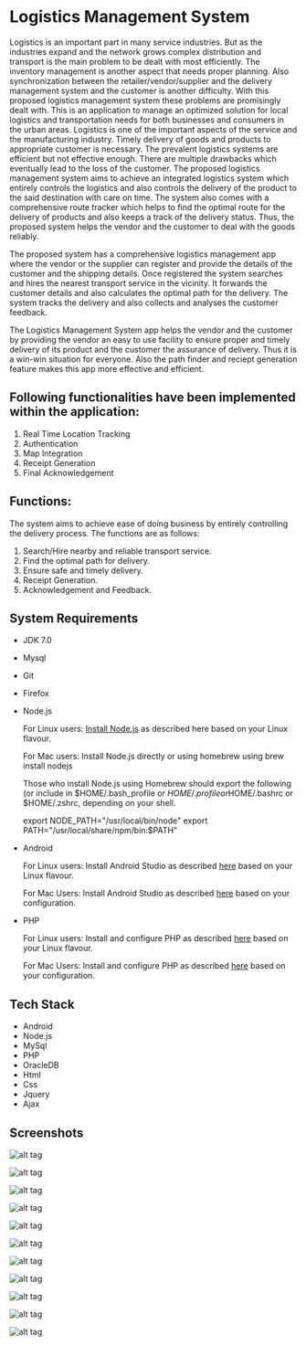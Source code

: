 # Logistics Management System

Logistics is an important part in many service industries. But as the industries expand and the network grows complex distribution and transport is the main problem to be dealt with most efficiently. The inventory management is another aspect that needs proper planning. Also synchronization between the retailer/vendor/supplier and the delivery management system and the customer is another difficulty. With this proposed logistics management system these problems are promisingly dealt with. This is  an application to manage an optimized solution for local logistics and transportation needs for both businesses and consumers in the urban areas. Logistics is one of the important aspects of the service and the manufacturing industry. Timely delivery of goods and products to appropriate customer is
necessary. The prevalent logistics systems are efficient but not effective enough. There are multiple drawbacks which eventually lead to the loss of the customer. The proposed logistics management system aims to achieve an integrated logistics system which entirely controls the logistics and also controls the delivery of the product to the said destination with care on time. The system also comes with a comprehensive route tracker which helps to find the optimal route for the delivery of products and also keeps a track of the delivery status. Thus, the proposed system helps the vendor and the customer to deal with the goods reliably.

The proposed system has a comprehensive logistics management app where the vendor or the supplier can register and provide the details of the customer and the shipping details. Once registered the system searches and hires the nearest transport service in the vicinity. It forwards the customer details and also calculates the optimal path for the delivery. The system tracks the delivery and also collects and analyses the customer feedback.

The Logistics Management System app helps the vendor and the customer by providing the vendor an easy to use facility to ensure proper and timely delivery of its product and the customer the assurance of delivery. Thus it is a win-win situation for everyone. Also the path finder and reciept generation feature makes this app more effective and efficient.

## Following functionalities have been implemented within the application:

1. Real Time Location Tracking
2. Authentication
3. Map Integration
4. Receipt Generation
5. Final Acknowledgement

## Functions: 

The system aims to achieve ease of doing business by entirely controlling the delivery process. The functions are as follows:

1. Search/Hire nearby and reliable transport service.
2. Find the optimal path for delivery.
3. Ensure safe and timely delivery.
4. Receipt Generation.
5. Acknowledgement and Feedback.

## System Requirements

- JDK 7.0
- Mysql
- Git
- Firefox
- Node.js
  
  For Linux users: [Install Node.js](https://www.scaler.com/topics/javascript/install-node-js/) as described here based on your Linux flavour.
            
  For Mac users: Install Node.js directly or using homebrew using brew install nodejs

  Those who install Node.js using Homebrew should export the following (or include in $HOME/.bash_profile or $HOME/.profile or$HOME/.bashrc or $HOME/.zshrc, depending on your shell.

  export NODE_PATH="/usr/local/bin/node"
  export PATH="/usr/local/share/npm/bin:$PATH"
    
- Android
  
  For Linux users: Install Android Studio as described [here](https://developer.android.com/studio/index.html) based on your Linux flavour.
            
  For Mac Users: Install Android Studio as described [here](https://developer.android.com/studio/index.html) based on your configuration.

- PHP
  
  For Linux users: Install and configure PHP as described [here](http://www.tutorialspoint.com/php/php_installation_linux.htm) based on your Linux flavour.
            
  For Mac Users: Install and configure PHP as described [here](http://jason.pureconcepts.net/2015/10/install-apache-php-mysql-mac-os-x-el-capitan/) based on your configuration.

## Tech Stack

- Android
- Node.js
- MySql
- PHP
- OracleDB
- Html
- Css
- Jquery
- Ajax

## Screenshots
![alt tag](https://github.com/nirbhayph/Logistics-Management-System/blob/master/demo_video/G.png)

![alt tag](https://github.com/nirbhayph/Logistics-Management-System/blob/master/demo_video/A.png)

![alt tag](https://github.com/nirbhayph/Logistics-Management-System/blob/master/demo_video/B.png)

![alt tag](https://github.com/nirbhayph/Logistics-Management-System/blob/master/demo_video/C.png)

![alt tag](https://github.com/nirbhayph/Logistics-Management-System/blob/master/demo_video/D.png)

![alt tag](https://github.com/nirbhayph/Logistics-Management-System/blob/master/demo_video/E.png)

![alt tag](https://github.com/nirbhayph/Logistics-Management-System/blob/master/demo_video/F.png)

![alt tag](https://github.com/nirbhayph/Logistics-Management-System/blob/master/demo_video/Screenshot_2016-04-12-22-55-05.png)

![alt tag](https://github.com/nirbhayph/Logistics-Management-System/blob/master/demo_video/Screenshot_2016-04-12-22-55-02.png)

![alt tag](https://github.com/nirbhayph/Logistics-Management-System/blob/master/demo_video/Screenshot_2016-04-12-22-54-48.png)

![alt tag](https://github.com/nirbhayph/Logistics-Management-System/blob/master/demo_video/Screenshot_2016-04-12-22-51-41.png)

    






